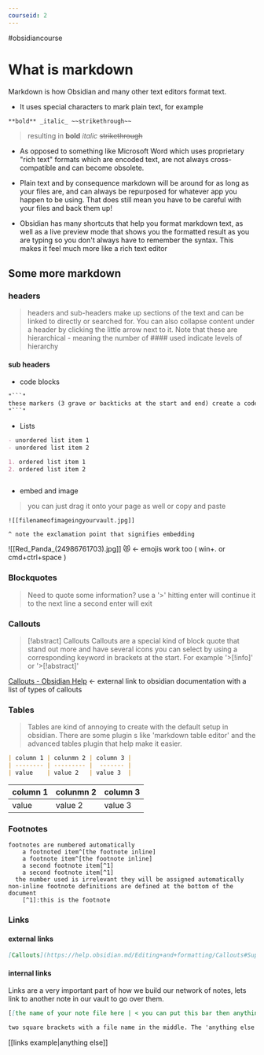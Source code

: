 ```yaml
---
courseid: 2
---
```


#obsidiancourse 


# What is markdown

Markdown is how Obsidian and many other text editors format text. 

- It uses special characters to mark plain text, for example
```markdown
**bold** _italic_ ~~strikethrough~~ 
```

>resulting in
	  **bold**    _italic_  ~~strikethrough~~   


- As opposed to something like Microsoft Word which uses proprietary "rich text" formats which are encoded text, are not always cross-compatible and can become obsolete.

- Plain text and by consequence markdown will be around for as long as your files are, and can always be repurposed for whatever app you happen to be using. That does still mean you have to be careful with your files and back them up!

- Obsidian has many shortcuts that help you format markdown text, as well as a live preview mode that shows you the formatted result as you are typing so you don't always have to remember the syntax. This makes it feel much more like a rich text editor


## Some more markdown

### headers

> headers and sub-headers make up sections of the text and can be linked to directly or searched for. You can also collapse content under a header by clicking the little arrow next to it. Note that these are hierarchical - meaning the number of #### used indicate levels of hierarchy 

#### sub headers

- code blocks
```markdown
"```"
these markers (3 grave or backticks at the start and end) create a code block that ignores any markdown formatting. (you may need to click into this block in editing view to see the correct syntax) you can use special characters if needed and even hightlight syntax of coding languages. There are also plugins that can render special content defined inside these code blocks.
"```"
```

- Lists 
```markdown
- unordered list item 1
- unordered list item 2

1. ordered list item 1
2. ordered list item 2



```

- embed and image 
> you can just drag it onto your page as well or copy and paste

```
![[filenameofimageingyourvault.jpg]]

^ note the exclamation point that signifies embedding 
```
![[Red_Panda_(24986761703).jpg]]
😻 <- emojis work too ( win+. or cmd+ctrl+space )

### Blockquotes

>Need to quote some information? use a '>' hitting enter will continue it 
>to the 
>next 
>line a second enter will exit


### Callouts 

>[!abstract] Callouts 
>Callouts are a special kind of block quote that stand out more and have several icons you can select by using a corresponding keyword in brackets at the start. For example '>[!info]' or '>[!abstract]'

[Callouts - Obsidian Help](https://help.obsidian.md/Editing+and+formatting/Callouts#Supported+types) <- external link to obsidian documentation with a list of types of callouts

### Tables

>Tables are kind of annoying to create with the default setup in obsidian. There are some plugin s like 'markdown table editor'  and the advanced tables plugin that help make it easier.

```markdown
| column 1 | colunmn 2 | column 3 | 
| -------- | --------- |  ------- | 
| value    | value 2   | value 3  | 
```
| column 1 | colunmn 2 | column 3 | 
| -------- | --------- |  ------- | 
| value    | value 2   | value 3  | 

### Footnotes 

```
footnotes are numbered automatically
	a footnoted item^[the footnote inline]
	a footnote item^[the footnote inline] 
	a second footnote item[^1]
	a second footnote item[^1]
  the number used is irrelevant they will be assigned automatically
non-inline footnote definitions are defined at the bottom of the document
	[^1]:this is the footnote

```


### Links

#### external links

```markdown
[Callouts](https://help.obsidian.md/Editing+and+formatting/Callouts#Supported+types)
```

#### internal links


Links are a very important part of how we build our network of notes, lets link to another note in our vault to go over them.

```markdown
[[the name of your note file here | < you can put this bar then anything else]] 

two square brackets with a file name in the middle. The 'anything else' section will be how the link appears instead of the file name
```

[[links example|anything else]]
